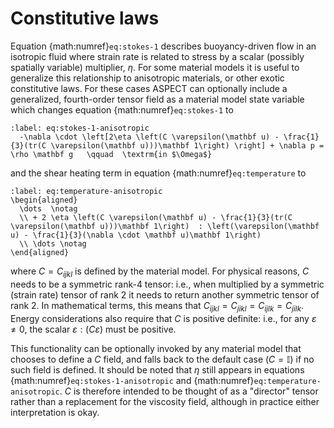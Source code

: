 
# Constitutive laws

Equation {math:numref}`eq:stokes-1` describes buoyancy-driven flow in an isotropic fluid where strain rate is related to stress by a scalar (possibly spatially variable) multiplier, $\eta$.
For some material models it is useful to generalize this relationship to anisotropic materials, or other exotic constitutive laws.
For these cases ASPECT can optionally include a generalized, fourth-order tensor field as a material model state variable which changes equation {math:numref}`eq:stokes-1` to
```{math}
:label: eq:stokes-1-anisotropic
  -\nabla \cdot \left[2\eta \left(C \varepsilon(\mathbf u) - \frac{1}{3}(tr(C \varepsilon(\mathbf u)))\mathbf 1\right) \right] + \nabla p = \rho \mathbf g   \qquad  \textrm{in $\Omega$}
```
and the shear heating term in equation {math:numref}`eq:temperature` to
```{math}
:label: eq:temperature-anisotropic
\begin{aligned}
  \dots  \notag
  \\ + 2 \eta \left(C \varepsilon(\mathbf u) - \frac{1}{3}(tr(C \varepsilon(\mathbf u)))\mathbf 1\right)  : \left(\varepsilon(\mathbf u) - \frac{1}{3}(\nabla \cdot \mathbf u)\mathbf 1\right)
  \\ \dots \notag
\end{aligned}
```
where $C = C_{ijkl}$ is defined by the material model.
For physical reasons, $C$ needs to be a symmetric rank-4 tensor: i.e., when multiplied by a symmetric (strain rate) tensor of rank 2 it needs to return another symmetric tensor of rank 2.
In mathematical terms, this means that $C_{ijkl}=C_{jikl}=C_{ijlk}=C_{jilk}$.
Energy considerations also require that $C$ is positive definite: i.e., for any $\varepsilon \neq 0$, the scalar $\varepsilon : (C \varepsilon)$ must be positive.

This functionality can be optionally invoked by any material model that chooses to define a $C$ field, and falls back to the default case ($C=\mathbb I$) if no such field is defined.
It should be noted that $\eta$ still appears in equations {math:numref}`eq:stokes-1-anisotropic` and {math:numref}`eq:temperature-anisotropic`.
$C$ is therefore intended to be thought of as a "director" tensor rather than a replacement for the viscosity field, although in practice either interpretation is okay.
